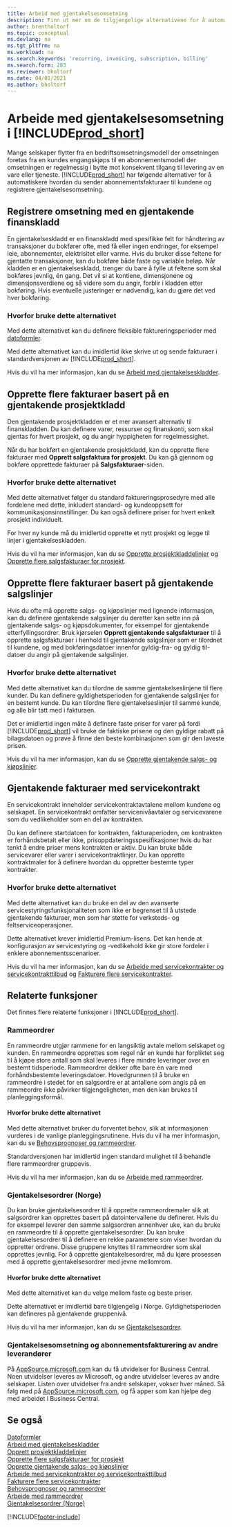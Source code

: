 ```yaml
---
title: Arbeid med gjentakelsesomsetning
description: Finn ut mer om de tilgjengelige alternativene for å automatisere sending av abonnementsfakturaer til kundene og registrere gjentakelsesomsetning.
author: brentholtorf
ms.topic: conceptual
ms.devlang: na
ms.tgt_pltfrm: na
ms.workload: na
ms.search.keywords: 'recurring, invoicing, subscription, billing'
ms.search.form: 283
ms.reviewer: bholtorf
ms.date: 04/01/2021
ms.author: bholtorf
---
```

# Arbeide med gjentakelsesomsetning i [!INCLUDE[prod_short](includes/prod_short.md)]

Mange selskaper flytter fra en bedriftsomsetningsmodell der omsetningen foretas fra en kundes engangskjøps til en abonnementsmodell der omsetningen er regelmessig i bytte mot konsekvent tilgang til levering av en vare eller tjeneste.
[!INCLUDE[prod_short](includes/prod_short.md)] har følgende alternativer for å automatiskere hvordan du sender abonnementsfakturaer til kundene og registrere gjentakelsesomsetning. 

## Registrere omsetning med en gjentakende finanskladd

En gjentakelseskladd er en finanskladd med spesifikke felt for håndtering av transaksjoner du bokfører ofte, med få eller ingen endringer, for eksempel leie, abonnementer, elektrisitet eller varme. Hvis du bruker disse feltene for gjentatte transaksjoner, kan du bokføre både faste og variable beløp. Når kladden er en gjentakelseskladd, trenger du bare å fylle ut feltene som skal bokføres jevnlig, én gang. Det vil si at kontiene, dimensjonene og dimensjonsverdiene og så videre som du angir, forblir i kladden etter bokføring. Hvis eventuelle justeringer er nødvendig, kan du gjøre det ved hver bokføring.

### Hvorfor bruke dette alternativet

Med dette alternativet kan du definere fleksible faktureringsperioder med [datoformler](ui-enter-date-ranges.md#use-date-formulas).

Med dette alternativet kan du imidlertid ikke skrive ut og sende fakturaer i standardversjonen av [!INCLUDE[prod_short](includes/prod_short.md)].  

Hvis du vil ha mer informasjon, kan du se [Arbeid med gjentakelseskladder](ui-work-general-journals.md#work-with-recurring-journals).  

## Opprette flere fakturaer basert på en gjentakende prosjektkladd

Den gjentakende prosjektkladden er et mer avansert alternativ til finanskladden. Du kan definere varer, ressurser og finanskonti, som skal gjentas for hvert prosjekt, og du angir hyppigheten for regelmessighet.  

Når du har bokført en gjentakende prosjektkladd, kan du opprette flere fakturaer med **Opprett salgsfaktura for prosjekt**. Du kan gå gjennom og bokføre opprettede fakturaer på **Salgsfakturaer**-siden.

### Hvorfor bruke dette alternativet

Med dette alternativet følger du standard faktureringsprosedyre med alle fordelene med dette, inkludert standard- og kundeoppsett for kommunikasjonsinnstillinger. Du kan også definere priser for hvert enkelt prosjekt individuelt.

For hver ny kunde må du imidlertid opprette et nytt prosjekt og legge til linjer i gjentakelseskladden. 

Hvis du vil ha mer informasjon, kan du se [Opprette prosjektkladdelinjer](projects-how-record-job-usage.md#to-create-job-journal-lines-manually) og [Opprette flere salgsfakturaer for prosjekt](projects-how-invoice-jobs.md#to-create-multiple-job-sales-invoices).

## Opprette flere fakturaer basert på gjentakende salgslinjer

Hvis du ofte må opprette salgs- og kjøpslinjer med lignende informasjon, kan du definere gjentakende salgslinjer du deretter kan sette inn på gjentakende salgs- og kjøpsdokumenter, for eksempel for gjentakende etterfyllingsordrer. Bruk kjørselen **Opprett gjentakende salgsfakturaer** til å opprette salgsfakturaer i henhold til gjentakende salgslinjer som er tilordnet til kundene, og med bokføringsdatoer innenfor gyldig-fra- og gyldig til-datoer du angir på gjentakende salgslinjer.  

### Hvorfor bruke dette alternativet

Med dette alternativet kan du tilordne de samme gjentakelseslinjene til flere kunder. Du kan definere gyldighetsperioden for gjentakende salgslinjer for en bestemt kunde. Du kan tilordne flere gjentakelseslinjer til samme kunde, og alle blir tatt med i fakturaen.

Det er imidlertid ingen måte å definere faste priser for varer på fordi [!INCLUDE[prod_short](includes/prod_short.md)] vil bruke de faktiske prisene og den gyldige rabatt på bilagsdatoen og prøve å finne den beste kombinasjonen som gir den laveste prisen.  

Hvis du vil ha mer informasjon, kan du se [Opprette gjentakende salgs- og kjøpslinjer](sales-how-work-standard-lines.md).

## Gjentakende fakturaer med servicekontrakt

En servicekontrakt inneholder servicekontraktavtalene mellom kundene og selskapet. En servicekontrakt omfatter servicenivåavtaler og servicevarene som du vedlikeholder som en del av kontrakten.  

Du kan definere startdatoen for kontrakten, fakturaperioden, om kontrakten er forhåndsbetalt eller ikke, prisoppdateringsspesifikasjoner hvis du har tenkt å endre priser mens kontrakten er aktiv. Du kan bruke både servicevarer eller varer i servicekontraktlinjer.
Du kan opprette kontraktmaler for å definere hvordan du oppretter bestemte typer kontrakter.  

### Hvorfor bruke dette alternativet

Med dette alternativet kan du bruke en del av den avanserte servicestyringsfunksjonaliteten som ikke er begrenset til å utstede gjentakende fakturaer, men som har støtte for verksteds- og feltserviceoperasjoner.

Dette alternativet krever imidlertid Premium-lisens. Det kan hende at konfigurasjon av servicestyring og -vedlikehold ikke gir store fordeler i enklere abonnementsscenarioer.  

Hvis du vil ha mer informasjon, kan du se [Arbeide med servicekontrakter og servicekontrakttilbud](service-how-to-create-service-contracts-and-service-contract-quotes.md) og [Fakturere flere servicekontrakter](service-how-create-invoices.md#to-invoice-several-service-contracts).

## Relaterte funksjoner
Det finnes flere relaterte funksjoner i [!INCLUDE[prod_short](includes/prod_short.md)].

### Rammeordrer

En rammeordre utgjør rammene for en langsiktig avtale mellom selskapet og kunden.
En rammeordre opprettes som regel når en kunde har forpliktet seg til å kjøpe store antall som skal leveres i flere mindre leveringer over en bestemt tidsperiode. Rammeordrer dekker ofte bare én vare med forhåndsbestemte leveringsdatoer. Hovedgrunnen til å bruke en rammeordre i stedet for en salgsordre er at antallene som angis på en rammeordre ikke påvirker tilgjengeligheten, men den kan brukes til planleggingsformål.

#### Hvorfor bruke dette alternativet

Med dette alternativet bruker du forventet behov, slik at informasjonen vurderes i de vanlige planleggingsrutinene. Hvis du vil ha mer informasjon, kan du se [Behovsprognoser og rammeordrer](design-details-central-concepts-of-the-planning-system.md#demand-forecasts-and-blanket-orders).  

Standardversjonen har imidlertid ingen standard mulighet til å behandle flere rammeordrer gruppevis.

Hvis du vil ha mer informasjon, kan du se [Arbeide med rammeordrer](sales-how-to-create-blanket-sales-orders.md).

### Gjentakelsesordrer (Norge)

Du kan bruke gjentakelsesordrer til å opprette rammeordremaler slik at salgsordrer kan opprettes basert på datointervallene du definerer. Hvis du for eksempel leverer den samme salgsordren annenhver uke, kan du bruke en rammeordre til å opprette gjentakelsesordrer.
Du kan bruke gjentakelsesordrer til å definere en rekke parametere som viser hvordan du oppretter ordrene. Disse gruppene knyttes til rammeordrer som skal opprettes jevnlig. For å opprette gjentakelsesordrer, må du kjøre prosessen med å opprette gjentakelsesordrer med jevne mellomrom. 

#### Hvorfor bruke dette alternativet

Med dette alternativet kan du velge mellom faste og beste priser.

Dette alternativet er imidlertid bare tilgjengelig i Norge. Gyldighetsperioden kan defineres på gjentakende gruppenivå.

Hvis du vil ha mer informasjon, kan du se [Gjentakelsesordrer](LocalFunctionality/Norway/recurring-orders.md).

### Gjentakelsesomsetning og abonnementsfakturering av andre leverandører

På [AppSource.microsoft.com](https://appsource.microsoft.com/) kan du få utvidelser for Business Central. Noen utvidelser leveres av Microsoft, og andre utvidelser leveres av andre selskaper. Listen over utvidelser fra andre selskaper, vokser hver måned. Så følg med på [AppSource.microsoft.com](https://go.microsoft.com/fwlink/?linkid=2081646), og få apper som kan hjelpe deg med arbeidet i Business Central.  

## Se også

[Datoformler](ui-enter-date-ranges.md#use-date-formulas)  
[Arbeid med gjentakelseskladder](ui-work-general-journals.md#work-with-recurring-journals)  
[Opprett prosjektkladdelinjer](projects-how-record-job-usage.md#to-create-job-journal-lines-manually)  
[Opprette flere salgsfakturaer for prosjekt](projects-how-invoice-jobs.md#to-create-multiple-job-sales-invoices)  
[Opprette gjentakende salgs- og kjøpslinjer](sales-how-work-standard-lines.md)  
[Arbeide med servicekontrakter og servicekontrakttilbud](service-how-to-create-service-contracts-and-service-contract-quotes.md)  
[Fakturere flere servicekontrakter](service-how-create-invoices.md#to-invoice-several-service-contracts)  
[Behovsprognoser og rammeordrer](design-details-central-concepts-of-the-planning-system.md#demand-forecasts-and-blanket-orders)  
[Arbeide med rammeordrer](sales-how-to-create-blanket-sales-orders.md)  
[Gjentakelsesordrer (Norge)](LocalFunctionality/Norway/recurring-orders.md)  


[!INCLUDE[footer-include](includes/footer-banner.md)]